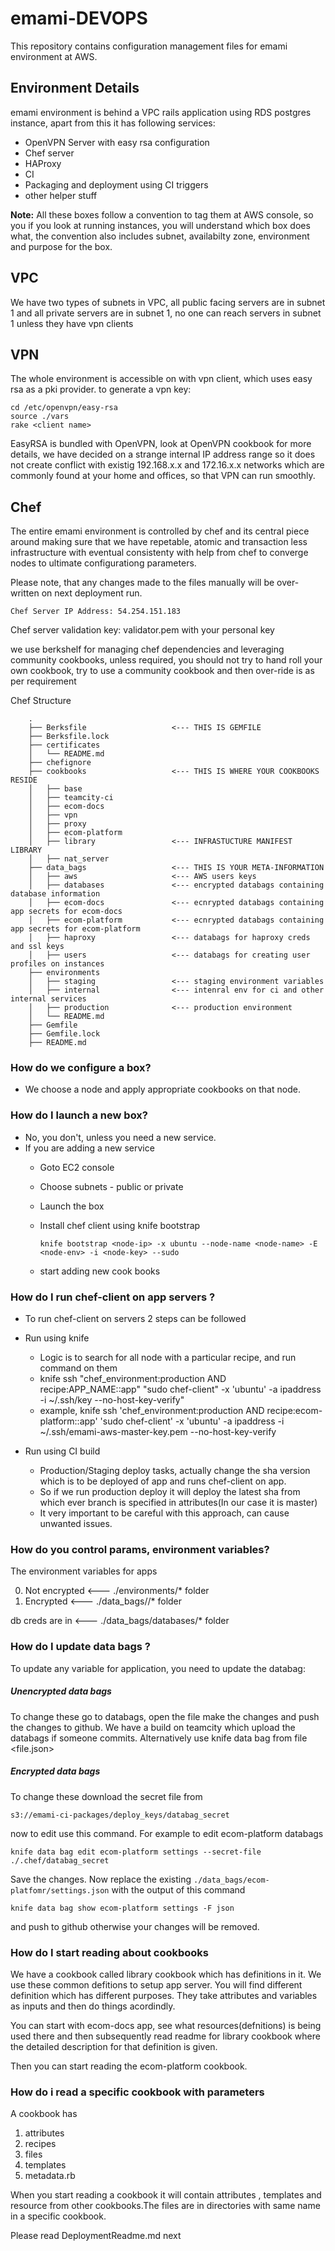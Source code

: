 # emami-DEVOPS

This repository contains configuration management files for emami environment at AWS.

## Environment Details
emami environment is behind a VPC rails application using RDS postgres instance, apart from this it has following services:

* OpenVPN Server with easy rsa configuration
* Chef server
* HAProxy
* CI
* Packaging and deployment using CI triggers
* other helper stuff

**Note:** All these boxes follow a convention to tag them at AWS console, so you if you look at running instances, you will understand which box does what, the convention also includes subnet, availabilty zone, environment and purpose for the box.


## VPC

We have two types of subnets in VPC, all public facing servers are in subnet 1 and all private servers are in subnet 1, no one can reach servers in subnet 1 unless they have vpn clients


## VPN

The whole environment is accessible on with vpn client, which uses easy rsa as a pki provider. to generate a vpn key:

```
cd /etc/openvpn/easy-rsa
source ./vars
rake <client name>
```

EasyRSA is bundled with OpenVPN, look at OpenVPN cookbook for more details, we have decided on a strange internal IP address range so it does not create conflict with existig 192.168.x.x and 172.16.x.x networks which are commonly found at your home and offices, so that VPN can run smoothly.


## Chef

The entire emami environment is controlled by chef and its central piece around making sure that we have repetable, atomic and transaction less infrastructure with eventual consistenty with help from chef to converge nodes to ultimate configurationg parameters.

Please note, that any changes made to the files manually will be over-written on next deployment run.


```
Chef Server IP Address: 54.254.151.183
```

Chef server validation key: validator.pem with your personal key

we use berkshelf for managing chef dependencies and leveraging community cookbooks, unless required, you should not try to hand roll your own cookbook, try to use a community cookbook and then over-ride is as per requirement

Chef Structure

```
    .
    ├── Berksfile                   <--- THIS IS GEMFILE
    ├── Berksfile.lock
    ├── certificates
    │   └── README.md
    ├── chefignore
    ├── cookbooks                   <--- THIS IS WHERE YOUR COOKBOOKS RESIDE
    │   ├── base
    │   ├── teamcity-ci
    │   ├── ecom-docs
    │   ├── vpn
    │   ├── proxy
    │   ├── ecom-platform
    │   ├── library                 <--- INFRASTUCTURE MANIFEST LIBRARY
    │   ├── nat_server
    ├── data_bags                   <--- THIS IS YOUR META-INFORMATION
    │   ├── aws                     <--- AWS users keys
    │   ├── databases               <--- encrypted databags containing database information
    │   ├── ecom-docs               <--- ecnrypted databags containing app secrets for ecom-docs
    │   ├── ecom-platform           <--- ecnrypted databags containing app secrets for ecom-platform
    │   ├── haproxy                 <--- databags for haproxy creds and ssl keys
    │   ├── users                   <--- databags for creating user profiles on instances
    ├── environments
    │   ├── staging                 <--- staging environment variables
    │   ├── internal                <--- intenral env for ci and other internal services
    │   ├── production              <--- production environment
    │   └── README.md
    ├── Gemfile
    ├── Gemfile.lock
    ├── README.md
```

### How do we configure a box?

* We choose a node and apply appropriate cookbooks on that node.

### How do I launch a new box?
* No, you don't, unless you need a new service.
* If you are adding a new service
	* Goto EC2 console
	* Choose subnets - public or private
	* Launch the box
	* Install chef client using knife bootstrap
	
		`knife bootstrap <node-ip> -x ubuntu --node-name <node-name> -E <node-env> -i <node-key> --sudo`
	
	* start adding new cook books

### How do I run chef-client on app servers ?
* To run chef-client on servers 2 steps can be followed
* Run using knife
  * Logic is to search for all node with a particular recipe, and run command on them
  * knife ssh "chef_environment:production AND recipe:APP_NAME\:\:app"
    "sudo chef-client" -x 'ubuntu' -a ipaddress -i ~/.ssh/key --no-host-key-verify" 
  * example, knife ssh 'chef_environment:production AND recipe:ecom-platform\:\:app' 'sudo chef-client' -x 'ubuntu' -a ipaddress -i ~/.ssh/emami-aws-master-key.pem --no-host-key-verify

* Run using CI build
  * Production/Staging deploy tasks, actually change the sha version which is to be deployed of app
    and runs chef-client on app.
  * So if we run production deploy it will deploy the latest sha from
    which ever branch is specified in attributes(In our case it is master)
  * It very important to be careful with this approach, can cause
    unwanted issues.

### How do you control params, environment variables?

The environment variables for apps

0. Not encrypted  <--- ./environments/* folder
0. Encrypted      <--- ./data_bags/<app>/* folder

db creds are in <--- ./data_bags/databases/* folder


### How do I update data bags ?

To update any variable for application, you need to update the databag:

##### Unencrypted data bags

To change these go to databags, open the file make the changes and push
the changes to github. We have a build on teamcity which upload the
databags if someone commits. Alternatively use
knife data bag from file <databag> <file.json>

##### Encrypted data bags

To change these download the secret file from 

	s3://emami-ci-packages/deploy_keys/databag_secret

now to edit use this command. For example to edit ecom-platform databags

	knife data bag edit ecom-platform settings --secret-file ./.chef/databag_secret

Save the changes. Now replace the existing `./data_bags/ecom-platfomr/settings.json` with the output of this command
	
	knife data bag show ecom-platform settings -F json
	
and push to github otherwise your changes will be removed.


### How do I start reading about cookbooks

We have a cookbook called library cookbook which has definitions in it. We use these common defitions to setup app server. You will find different definition which has different purposes. They take attributes and variables as inputs and then do things acordindly.

You can start with ecom-docs app, see what resources(defnitions) is being used there and then subsequently read readme for library cookbook where the detailed description for that definition is given.

Then you can start reading the ecom-platform cookbook.

### How do i read a specific cookbook with parameters

A cookbook has 

1. attributes
2. recipes
3. files
4. templates
5. metadata.rb

When you start reading a cookbook it will contain attributes , templates
and resource from other cookbooks.The files are in directories with same
name in a specific cookbook.

Please read DeploymentReadme.md next
